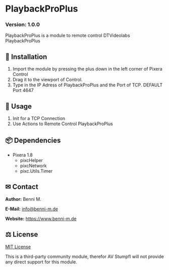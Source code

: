 # PlaybackProPlus

### Version: 1.0.0

PlaybackProPlus is a module to remote control DTVideolabs PlaybackProPlus

## 💾 Installation

1. Import the module by pressing the plus down in the left corner of Pixera Control
2. Drag it to the viewport of Control.
3. Type in the IP Adress of PlaybackProPlus and the Port of TCP. DEFAULT Port 4647

## 📑 Usage

1. Init for a TCP Connection
2. Use Actions to Remote Control PlaybackProPlus

## 📦 Dependencies

- Pixera 1.8
  - pixcHelper
  - pixcNetwork
  - pixc.Utils.Timer

## ✉ Contact

**Author:** Benni M.

**E-Mail:** info@benni-m.de

**Website:** https://www.benni-m.de

## ⚖ License

[MIT License](https://github.com/pixera-one/control-modules/blob/main/LICENSE)

This is a third-party community module, therefor AV Stumpfl will not provide any direct support for this module.